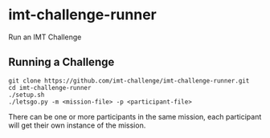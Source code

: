 # imt-challenge-runner
Run an IMT Challenge

## Running a Challenge

    git clone https://github.com/imt-challenge/imt-challenge-runner.git
    cd imt-challenge-runner
    ./setup.sh
    ./letsgo.py -m <mission-file> -p <participant-file>

There can be one or more participants in the same mission, each participant will get their own instance of the mission.